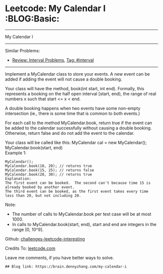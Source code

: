 # Leetcode: My Calendar I     :BLOG:Basic:


---

My Calendar I  

---

Similar Problems:  
-   [Review: Interval Problems](https://brain.dennyzhang.com/review-interval), [Tag: #interval](https://brain.dennyzhang.com/tag/interval)

---

Implement a MyCalendar class to store your events. A new event can be added if adding the event will not cause a double booking.  

Your class will have the method, book(int start, int end). Formally, this represents a booking on the half open interval [start, end), the range of real numbers x such that start <= x < end.  

A double booking happens when two events have some non-empty intersection (ie., there is some time that is common to both events.)  

For each call to the method MyCalendar.book, return true if the event can be added to the calendar successfully without causing a double booking. Otherwise, return false and do not add the event to the calendar.  

Your class will be called like this: MyCalendar cal = new MyCalendar(); MyCalendar.book(start, end)  
Example 1:  

    MyCalendar();
    MyCalendar.book(10, 20); // returns true
    MyCalendar.book(15, 25); // returns false
    MyCalendar.book(20, 30); // returns true
    Explanation: 
    The first event can be booked.  The second can't because time 15 is already booked by another event.
    The third event can be booked, as the first event takes every time less than 20, but not including 20.

Note:  

-   The number of calls to MyCalendar.book per test case will be at most 1000.
-   In calls to MyCalendar.book(start, end), start and end are integers in the range [0, 10^9].

Github: [challenges-leetcode-interesting](https://github.com/DennyZhang/challenges-leetcode-interesting/tree/master/my-calendar-i)  

Credits To: [leetcode.com](https://leetcode.com/problems/my-calendar-i/description/)  

Leave me comments, if you have better ways to solve.  

    ## Blog link: https://brain.dennyzhang.com/my-calendar-i